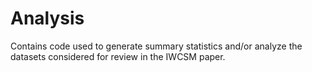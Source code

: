# Analysis

Contains code used to generate summary statistics and/or analyze the datasets considered for review in the IWCSM paper.
